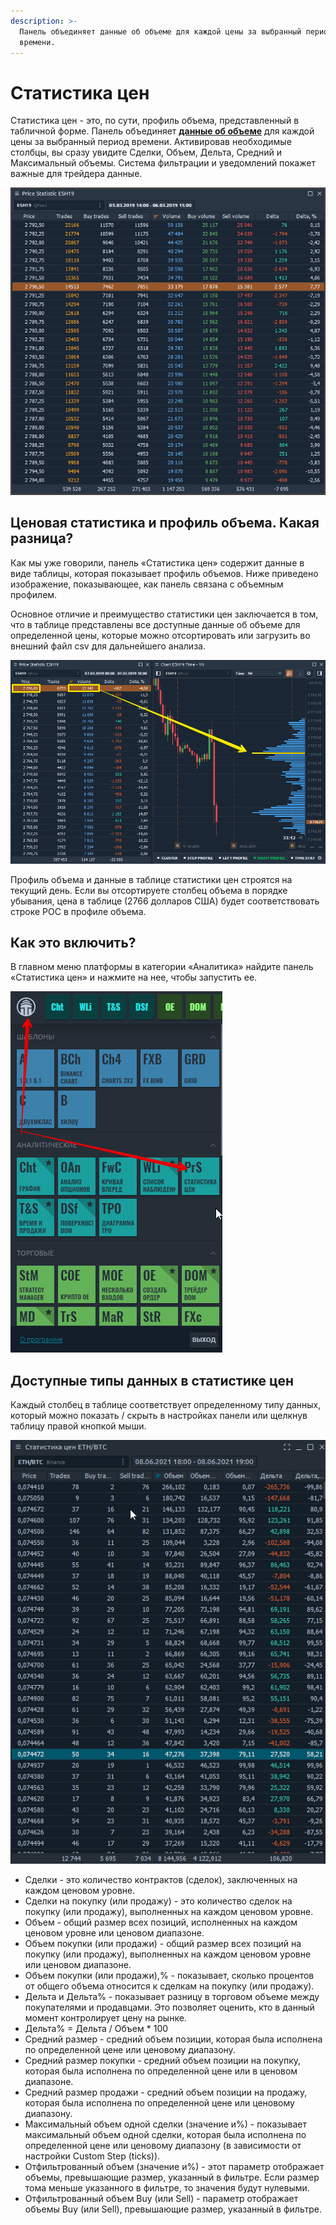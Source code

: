 ```yaml
---
description: >-
  Панель объединяет данные об объеме для каждой цены за выбранный период
  времени.
---
```


# Статистика цен

Статистика цен - это, по сути, профиль объема, представленный в табличной форме. Панель объединяет [**данные об объеме**](https://app.gitbook.com/@quantower/s/quantower-ru/~/drafts/-MbkLu7tVnWGiBHvG2pl/analytics-panels/chart/volume-analysis-tools/volume-profiles) для каждой цены за выбранный период времени. Активировав необходимые столбцы, вы сразу увидите Сделки, Объем, Дельта, Средний и Максимальный объемы. Система фильтрации и уведомлений покажет важные для трейдера данные.

![&#x41E;&#x431;&#x449;&#x438;&#x439; &#x432;&#x438;&#x434; &#x43F;&#x430;&#x43D;&#x435;&#x43B;&#x438; &#x441;&#x442;&#x430;&#x442;&#x438;&#x441;&#x442;&#x438;&#x43A;&#x438; &#x446;&#x435;&#x43D;](../.gitbook/assets/price-statistic-general-view.png)

## Ценовая статистика и профиль объема. Какая разница?

Как мы уже говорили, панель «Статистика цен» содержит данные в виде таблицы, которая показывает профиль объемов. Ниже приведено изображение, показывающее, как панель связана с объемным профилем.

Основное отличие и преимущество статистики цен заключается в том, что в таблице представлены все доступные данные об объеме для определенной цены, которые можно отсортировать или загрузить во внешний файл csv для дальнейшего анализа.

![&#x421;&#x442;&#x430;&#x442;&#x438;&#x441;&#x442;&#x438;&#x43A;&#x430; &#x446;&#x435;&#x43D; &#x438; &#x43F;&#x440;&#x43E;&#x444;&#x438;&#x43B;&#x44C; &#x43E;&#x431;&#x44A;&#x435;&#x43C;&#x430;](../.gitbook/assets/chart-and-price-statistic.png)

Профиль объема и данные в таблице статистики цен строятся на текущий день. Если вы отсортируете столбец объема в порядке убывания, цена в таблице \(2766 долларов США\) будет соответствовать строке POC в профиле объема.

## Как это включить?

В главном меню платформы в категории «Аналитика» найдите панель «Статистика цен» и нажмите на нее, чтобы запустить ее.

![](../.gitbook/assets/menyu-statistika-cen.png)

## Доступные типы данных в статистике цен

Каждый столбец в таблице соответствует определенному типу данных, который можно показать / скрыть в настройках панели или щелкнув таблицу правой кнопкой мыши.

![](../.gitbook/assets/statistika-cen.gif)

* Сделки - это количество контрактов \(сделок\), заключенных на каждом ценовом уровне.
* Сделки на покупку \(или продажу\) - это количество сделок на покупку \(или продажу\), выполненных на каждом ценовом уровне.
* Объем - общий размер всех позиций, исполненных на каждом ценовом уровне или ценовом диапазоне.
* Объем покупки \(или продажи\) - общий размер всех позиций на покупку \(или продажу\), выполненных на каждом ценовом уровне или ценовом диапазоне.
* Объем покупки \(или продажи\),% - показывает, сколько процентов от общего объема относится к сделкам на покупку \(или продажу\).
* Дельта и Дельта% - показывает разницу в торговом объеме между покупателями и продавцами. Это позволяет оценить, кто в данный момент контролирует цену на рынке. 
* Дельта% = Дельта / Объем \* 100
* Средний размер - средний объем позиции, которая была исполнена по определенной цене или ценовому диапазону.
* Средний размер покупки - средний объем позиции на покупку, которая была исполнена по определенной цене или в ценовом диапазоне.
* Средний размер продажи - средний объем позиции на продажу, которая была исполнена по определенной цене или ценовому диапазону.
* Максимальный объем одной сделки \(значение и%\) - показывает максимальный объем одной сделки, которая была исполнена по определенной цене или ценовому диапазону \(в зависимости от настройки Custom Step \(ticks\)\).
* Отфильтрованный объем \(значение и%\) - этот параметр отображает объемы, превышающие размер, указанный в фильтре. Если размер тома меньше указанного в фильтре, то значения будут нулевыми.
* Отфильтрованный объем Buy \(или Sell\) - параметр отображает объемы Buy \(или Sell\), превышающие размер, указанный в фильтре.

